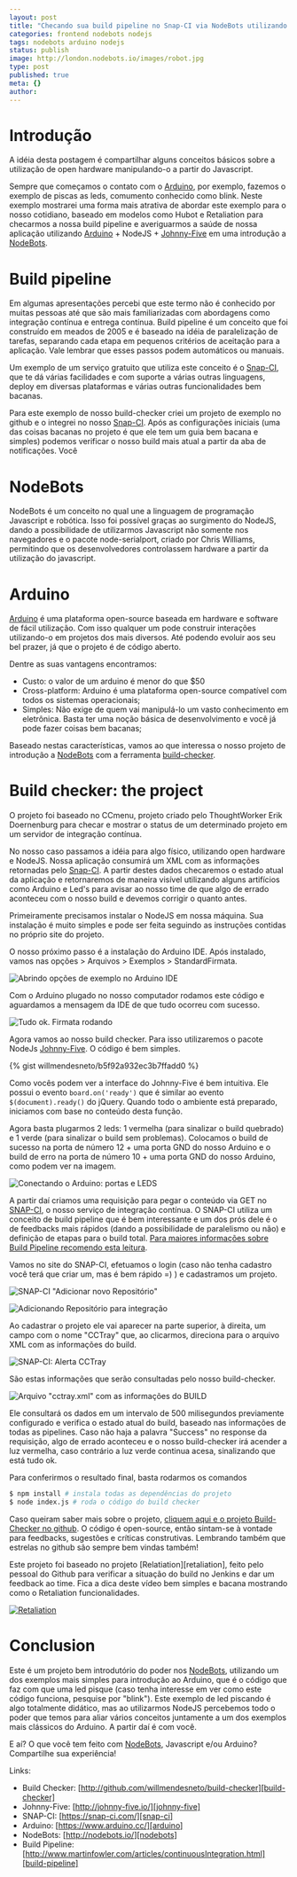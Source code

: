 ```yaml
---
layout: post
title: "Checando sua build pipeline no Snap-CI via NodeBots utilizando NodeJS e Arduino"
categories: frontend nodebots nodejs
tags: nodebots arduino nodejs
status: publish
image: http://london.nodebots.io/images/robot.jpg
type: post
published: true
meta: {}
author:
---
```



# Introdução

A idéia desta postagem é compartilhar alguns conceitos básicos sobre a utilização de open hardware manipulando-o a partir do Javascript.

Sempre que começamos o contato com o [Arduino][arduino], por exemplo, fazemos o exemplo de piscas as leds, comumento conhecido como blink. Neste exemplo mostrarei uma forma mais atrativa de abordar este exemplo para o nosso cotidiano, baseado em modelos como Hubot e Retaliation para checarmos a nossa build pipeline e averiguarmos a saúde de nossa aplicação utilizando [Arduino][arduino] + NodeJS + [Johnny-Five][johnny-five]
em uma introdução a [NodeBots][nodebots].


# Build pipeline

Em algumas apresentações percebi que este termo não é conhecido por muitas pessoas até que são mais familiarizadas com
abordagens como integração contínua e entrega contínua. Build pipeline é um conceito que foi construído em meados de 2005 e é baseado na idéia de paralelização de tarefas, separando cada etapa em pequenos critérios de aceitação para a aplicação. Vale lembrar que esses passos podem automáticos ou manuais.

Um exemplo de um serviço gratuito que utiliza este conceito é o [Snap-CI][snap-ci], que te dá várias facilidades e com suporte a várias outras linguagens, deploy em diversas plataformas e várias outras funcionalidades bem bacanas.

Para este exemplo de nosso build-checker criei um projeto de exemplo no github e o integrei no nosso [Snap-CI][snap-ci]. Após as configurações iniciais (uma das coisas bacanas no projeto é que ele tem um guia bem bacana e simples) podemos verificar o nosso build mais atual a partir da aba de notificações. Você


# NodeBots

NodeBots é um conceito no qual une a linguagem de programação Javascript e robótica. Isso foi possível
graças ao surgimento do NodeJS, dando a possibilidade de utilizarmos Javascript não somente nos navegadores e o pacote node-serialport, criado por Chris Williams, permitindo que os desenvolvedores controlassem hardware a partir da utilização do javascript.


# Arduino

[Arduino][arduino] é uma plataforma open-source baseada em hardware e software de fácil utilização. Com isso qualquer um pode construir interações utilizando-o em projetos dos mais diversos. Até podendo evoluir aos seu bel prazer, já que o projeto é de código aberto.

Dentre as suas vantagens encontramos:

- Custo: o valor de um arduino é menor do que $50
- Cross-platform: Arduino é uma plataforma open-source
compatível com todos os sistemas operacionais;
- Simples: Não exige de quem vai manipulá-lo um vasto conhecimento em eletrônica. Basta ter uma noção básica de desenvolvimento e você já pode fazer coisas bem bacanas;

Baseado nestas características, vamos ao que interessa o nosso projeto de introdução a [NodeBots][nodebots] com a ferramenta [build-checker][build-checker].


# Build checker: the project

O projeto foi baseado no CCmenu, projeto criado pelo ThoughtWorker Erik Doernenburg para checar e mostrar o
status de um determinado projeto em um servidor de integração contínua.

No nosso caso passamos a idéia para algo físico, utilizando open hardware e NodeJS. Nossa aplicação consumirá um XML com as informações retornadas pelo [Snap-CI][snap-ci]. A partir destes dados checaremos o estado atual da aplicação e retornaremos de maneira visível utilizando alguns artifícios como Arduino e Led's para avisar ao nosso time de que algo de errado aconteceu com o nosso build e devemos corrigir o quanto antes.

Primeiramente precisamos instalar o NodeJS em nossa máquina. Sua instalação é muito simples e pode ser feita seguindo as instruções contidas no próprio site do projeto.

O nosso próximo passo é a instalação do Arduino IDE. Após instalado, vamos nas opções > Arquivos > Exemplos > StandardFirmata.

![Abrindo opções de exemplo no Arduino IDE](/assets/images/open-firmata-example.png)

Com o Arduino plugado no nosso computador rodamos este código e aguardamos a mensagem da IDE de que tudo ocorreu com sucesso.

![Tudo ok. Firmata rodando](/assets/images/upload-firmata-example.png)

Agora vamos ao nosso build checker. Para isso utilizaremos o pacote NodeJs [Johnny-Five][johnny-five]. O código é bem simples.

{% gist willmendesneto/b5f92a932ec3b7ffadd0 %}

Como vocês podem ver a interface do Johnny-Five é bem intuitiva. Ele possui o evento `board.on('ready')` que é similar ao evento `$(document).ready()` do jQuery. Quando todo o ambiente está preparado, iniciamos com base no conteúdo desta função.

Agora basta plugarmos 2 leds: 1 vermelha (para sinalizar o build quebrado) e 1 verde (para sinalizar o build sem problemas). Colocamos o build de sucesso na porta de número 12 + uma porta GND do nosso Arduino e o build de erro na porta de número 10 + uma porta GND do nosso Arduino, como podem ver na imagem.

![Conectando o Arduino: portas e LEDS](/assets/images/connecting-arduino-leds.png)

A partir daí criamos uma requisição para pegar o conteúdo via GET no [SNAP-CI][snap-ci], o nosso serviço de integração contínua. O SNAP-CI utiliza um conceito de build pipeline que é bem interessante e um dos prós dele é o de feedbacks mais rápidos (dando a possibilidade de paralelismo ou não) e definição de etapas para o build total. [Para maiores informações sobre Build Pipeline recomendo esta leitura][build-pipeline].

Vamos no site do SNAP-CI, efetuamos o login (caso não tenha cadastro você terá que criar um, mas é bem rápido =) ) e cadastramos um projeto.

![SNAP-CI "Adicionar novo Repositório"](/assets/images/snap-ci-setup-repo.png)

![Adicionando Repositório para integração](/assets/images/snap-ci-setup-repo.png)

Ao cadastrar o projeto ele vai aparecer na parte superior, à direita, um campo com o nome "CCTray" que, ao clicarmos, direciona para o arquivo XML com as informações do build.

![SNAP-CI: Alerta CCTray](/assets/images/snap-ci-cctray.png)

São estas informações que serão consultadas pelo nosso build-checker.

![Arquivo "cctray.xml" com as informações do BUILD](/assets/images/snap-ci-build-xml.png)

Ele consultará os dados em um intervalo de 500 milisegundos previamente configurado e verifica o estado atual do build, baseado nas informações de todas as pipelines. Caso não haja a palavra "Success" no response da requisição, algo de errado aconteceu e o nosso build-checker irá acender a luz vermelha, caso contrário a luz verde continua acesa, sinalizando que está tudo ok.

Para conferirmos o resultado final, basta rodarmos os comandos

```bash
$ npm install # instala todas as dependências do projeto
$ node index.js # roda o código do build checker
```

Caso queiram saber mais sobre o projeto, [cliquem aqui e o projeto Build-Checker no github][build-checker]. O código é open-source, então sintam-se à vontade para feedbacks, sugestões e críticas construtivas. Lembrando também que estrelas no github são sempre bem vindas também!

Este projeto foi baseado no projeto [Relatiation][retaliation], feito pelo pessoal do Github para verificar a situação do build no Jenkins e dar um feedback ao time. Fica a dica deste vídeo bem simples e bacana mostrando como o Retaliation funcionalidades.

[![Retaliation](http://img.youtube.com/vi/1EGk2rvZe8A/0.jpg)](https://www.youtube.com/watch?v=1EGk2rvZe8A)


# Conclusion

Este é um projeto bem introdutório do poder nos [NodeBots][nodebots], utilizando um dos exemplos mais simples para introdução ao Arduino, que é o código que faz com que uma led pisque (caso tenha interesse em ver como este código funciona, pesquise por "blink"). Este exemplo de led piscando é algo totalmente didático, mas ao utilizarmos NodeJS percebemos todo o poder que temos para aliar vários conceitos juntamente a um dos exemplos mais clássicos do Arduino. A partir daí é com você.

E aí? O que você tem feito com [NodeBots][nodebots], Javascript e/ou Arduino? Compartilhe sua experiência!

Links:

* Build Checker: [http://github.com/willmendesneto/build-checker][build-checker]
* Johnny-Five: [http://johnny-five.io/][johnny-five]
* SNAP-CI: [https://snap-ci.com/][snap-ci]
* Arduino: [https://www.arduino.cc/][arduino]
* NodeBots: [http://nodebots.io/][nodebots]
* Build Pipeline: [http://www.martinfowler.com/articles/continuousIntegration.html][build-pipeline]


[build-checker]:https://github.com/willmendesneto/build-checker
[johnny-five]:https://johnny-five.io/
[snap-ci]:https://snap-ci.com/
[arduino]:https://www.arduino.cc/
[nodebots]:https://nodebots.io/
[build-pipeline]:http://www.martinfowler.com/articles/continuousIntegration.html
